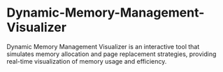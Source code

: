 # Dynamic-Memory-Management-Visualizer
Dynamic Memory Management Visualizer is an interactive tool that simulates memory allocation and page replacement strategies, providing real-time visualization of memory usage and efficiency.
